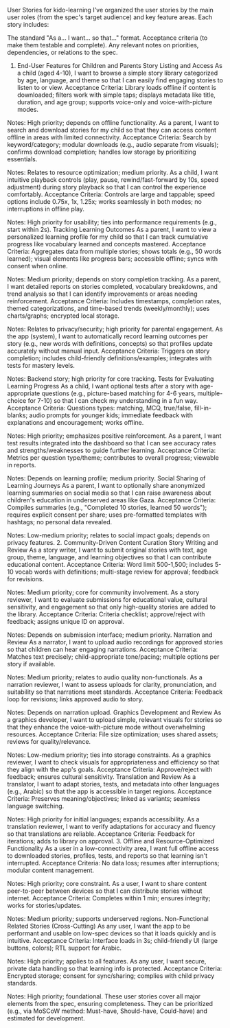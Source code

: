 User Stories for kido-learning
I've organized the user stories by the main user roles (from the spec's target audience) and key feature areas. Each story includes:

The standard "As a... I want... so that..." format.
Acceptance criteria (to make them testable and complete).
Any relevant notes on priorities, dependencies, or relations to the spec.

1. End-User Features for Children and Parents
Story Listing and Access
As a child (aged 4-10), I want to browse a simple story library categorized by age, language, and theme so that I can easily find engaging stories to listen to or view.
Acceptance Criteria: Library loads offline if content is downloaded; filters work with simple taps; displays metadata like title, duration, and age group; supports voice-only and voice-with-picture modes.

Notes: High priority; depends on offline functionality.
As a parent, I want to search and download stories for my child so that they can access content offline in areas with limited connectivity.
Acceptance Criteria: Search by keyword/category; modular downloads (e.g., audio separate from visuals); confirms download completion; handles low storage by prioritizing essentials.

Notes: Relates to resource optimization; medium priority.
As a child, I want intuitive playback controls (play, pause, rewind/fast-forward by 10s, speed adjustment) during story playback so that I can control the experience comfortably.
Acceptance Criteria: Controls are large and tappable; speed options include 0.75x, 1x, 1.25x; works seamlessly in both modes; no interruptions in offline play.

Notes: High priority for usability; ties into performance requirements (e.g., start within 2s).
Tracking Learning Outcomes
As a parent, I want to view a personalized learning profile for my child so that I can track cumulative progress like vocabulary learned and concepts mastered.
Acceptance Criteria: Aggregates data from multiple stories; shows totals (e.g., 50 words learned); visual elements like progress bars; accessible offline; syncs with consent when online.

Notes: Medium priority; depends on story completion tracking.
As a parent, I want detailed reports on stories completed, vocabulary breakdowns, and trend analysis so that I can identify improvements or areas needing reinforcement.
Acceptance Criteria: Includes timestamps, completion rates, themed categorizations, and time-based trends (weekly/monthly); uses charts/graphs; encrypted local storage.

Notes: Relates to privacy/security; high priority for parental engagement.
As the app (system), I want to automatically record learning outcomes per story (e.g., new words with definitions, concepts) so that profiles update accurately without manual input.
Acceptance Criteria: Triggers on story completion; includes child-friendly definitions/examples; integrates with tests for mastery levels.

Notes: Backend story; high priority for core tracking.
Tests for Evaluating Learning Progress
As a child, I want optional tests after a story with age-appropriate questions (e.g., picture-based matching for 4-6 years, multiple-choice for 7-10) so that I can check my understanding in a fun way.
Acceptance Criteria: Questions types: matching, MCQ, true/false, fill-in-blanks; audio prompts for younger kids; immediate feedback with explanations and encouragement; works offline.

Notes: High priority; emphasizes positive reinforcement.
As a parent, I want test results integrated into the dashboard so that I can see accuracy rates and strengths/weaknesses to guide further learning.
Acceptance Criteria: Metrics per question type/theme; contributes to overall progress; viewable in reports.

Notes: Depends on learning profile; medium priority.
Social Sharing of Learning Journeys
As a parent, I want to optionally share anonymized learning summaries on social media so that I can raise awareness about children's education in underserved areas like Gaza.
Acceptance Criteria: Compiles summaries (e.g., "Completed 10 stories, learned 50 words"); requires explicit consent per share; uses pre-formatted templates with hashtags; no personal data revealed.

Notes: Low-medium priority; relates to social impact goals; depends on privacy features.
2. Community-Driven Content Curation
Story Writing and Review
As a story writer, I want to submit original stories with text, age group, theme, language, and learning objectives so that I can contribute educational content.
Acceptance Criteria: Word limit 500-1,500; includes 5-10 vocab words with definitions; multi-stage review for approval; feedback for revisions.

Notes: Medium priority; core for community involvement.
As a story reviewer, I want to evaluate submissions for educational value, cultural sensitivity, and engagement so that only high-quality stories are added to the library.
Acceptance Criteria: Criteria checklist; approve/reject with feedback; assigns unique ID on approval.

Notes: Depends on submission interface; medium priority.
Narration and Review
As a narrator, I want to upload audio recordings for approved stories so that children can hear engaging narrations.
Acceptance Criteria: Matches text precisely; child-appropriate tone/pacing; multiple options per story if available.

Notes: Medium priority; relates to audio quality non-functionals.
As a narration reviewer, I want to assess uploads for clarity, pronunciation, and suitability so that narrations meet standards.
Acceptance Criteria: Feedback loop for revisions; links approved audio to story.

Notes: Depends on narration upload.
Graphics Development and Review
As a graphics developer, I want to upload simple, relevant visuals for stories so that they enhance the voice-with-picture mode without overwhelming resources.
Acceptance Criteria: File size optimization; uses shared assets; reviews for quality/relevance.

Notes: Low-medium priority; ties into storage constraints.
As a graphics reviewer, I want to check visuals for appropriateness and efficiency so that they align with the app's goals.
Acceptance Criteria: Approve/reject with feedback; ensures cultural sensitivity.
Translation and Review
As a translator, I want to adapt stories, tests, and metadata into other languages (e.g., Arabic) so that the app is accessible in target regions.
Acceptance Criteria: Preserves meaning/objectives; linked as variants; seamless language switching.

Notes: High priority for initial languages; expands accessibility.
As a translation reviewer, I want to verify adaptations for accuracy and fluency so that translations are reliable.
Acceptance Criteria: Feedback for iterations; adds to library on approval.
3. Offline and Resource-Optimized Functionality
As a user in a low-connectivity area, I want full offline access to downloaded stories, profiles, tests, and reports so that learning isn't interrupted.
Acceptance Criteria: No data loss; resumes after interruptions; modular content management.

Notes: High priority; core constraint.
As a user, I want to share content peer-to-peer between devices so that I can distribute stories without internet.
Acceptance Criteria: Completes within 1 min; ensures integrity; works for stories/updates.

Notes: Medium priority; supports underserved regions.
Non-Functional Related Stories (Cross-Cutting)
As any user, I want the app to be performant and usable on low-spec devices so that it loads quickly and is intuitive.
Acceptance Criteria: Interface loads in 3s; child-friendly UI (large buttons, colors); RTL support for Arabic.

Notes: High priority; applies to all features.
As any user, I want secure, private data handling so that learning info is protected.
Acceptance Criteria: Encrypted storage; consent for sync/sharing; complies with child privacy standards.

Notes: High priority; foundational.
These user stories cover all major elements from the spec, ensuring completeness. They can be prioritized (e.g., via MoSCoW method: Must-have, Should-have, Could-have) and estimated for development.
